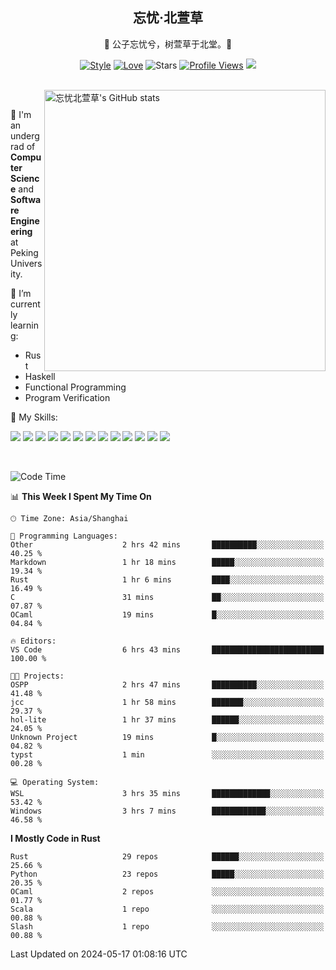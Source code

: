 <div align="center">

## 忘忧·北萱草
  
🌟 公子忘忧兮，树萱草于北堂。🌟 

[![Style](https://img.shields.io/badge/Style-%E5%BF%98%E5%BF%A7%E5%8C%97%E8%90%B1%E8%8D%89-8e48ff)](https://github.com/Wybxc)
[![Love](https://img.shields.io/badge/Love-100%25!-ff69b4)](https://monthly.wybxc.cc)
![Stars](https://img.shields.io/github/stars/Wybxc?affiliations=OWNER%2CCOLLABORATOR&label=Stars)
[![Profile Views](https://komarev.com/ghpvc/?username=Wybxc&color=green)](https://github.com/Wybxc)
![](https://hit.yhype.me/github/profile?user_id=25005856)

</div>

<br/>

<a href="https://github.com/Wybxc/Wybxc">
<img align="right" width="450px" src="https://github.com/Wybxc/metrics/raw/main/merged-stats.svg" alt="忘忧北萱草's GitHub stats" />
</a>

<br />

🏫 I'm an undergrad of **Computer Science** and **Software Engineering** at Peking University.

🌱 I’m currently learning: 
  - Rust
  - Haskell
  - Functional Programming
  - Program Verification

🌟 My Skills:

![](https://img.shields.io/badge/-Python-3e74a2?style=flat-square&logo=Python&logoColor=fff)
![](https://img.shields.io/badge/-TypeScript-3178C6?style=flat-square&logo=TypeScript&logoColor=fff)
![](https://img.shields.io/badge/-Rust-9a7b63?style=flat-square&logo=Rust&logoColor=fff)
![](https://img.shields.io/badge/-C++-ae3a62?style=flat-square&logo=cplusplus&logoColor=fff)
![](https://img.shields.io/badge/-OCaml-ac5e0a?style=flat-square&logo=OCaml&logoColor=fff)
![](https://img.shields.io/badge/-React-2d98ce?style=flat-square&logo=React&logoColor=fff)
![](https://img.shields.io/badge/-FastAPI-009688?style=flat-square&logo=FastAPI&logoColor=fff)
![](https://img.shields.io/badge/-NumPy-5974c9?style=flat-square&logo=NumPy&logoColor=fff)
![](https://img.shields.io/badge/-PyTorch-d6543c?style=flat-square&logo=PyTorch&logoColor=fff)
![](https://img.shields.io/badge/-Nix-2496ED?style=flat-square&logo=NixOS&logoColor=fff)
![](https://img.shields.io/badge/-Neo4j-1c4063?style=flat-square&logo=Neo4j&logoColor=fff)
![](https://img.shields.io/badge/-Ren'Py-bb6365?style=flat-square&logo=RenPy&logoColor=fff)
![](https://img.shields.io/badge/-After%20Effects-090159?style=flat-square&logo=adobeaftereffects&logoColor=fff)

<br />

<!--START_SECTION:waka-->
![Code Time](http://img.shields.io/badge/Code%20Time-1%2C815%20hrs%2057%20mins-blue)

📊 **This Week I Spent My Time On** 

```text
🕑︎ Time Zone: Asia/Shanghai

💬 Programming Languages: 
Other                    2 hrs 42 mins       ██████████░░░░░░░░░░░░░░░   40.25 % 
Markdown                 1 hr 18 mins        █████░░░░░░░░░░░░░░░░░░░░   19.34 % 
Rust                     1 hr 6 mins         ████░░░░░░░░░░░░░░░░░░░░░   16.49 % 
C                        31 mins             ██░░░░░░░░░░░░░░░░░░░░░░░   07.87 % 
OCaml                    19 mins             █░░░░░░░░░░░░░░░░░░░░░░░░   04.84 % 

🔥 Editors: 
VS Code                  6 hrs 43 mins       █████████████████████████   100.00 % 

🐱‍💻 Projects: 
OSPP                     2 hrs 47 mins       ██████████░░░░░░░░░░░░░░░   41.48 % 
jcc                      1 hr 58 mins        ███████░░░░░░░░░░░░░░░░░░   29.37 % 
hol-lite                 1 hr 37 mins        ██████░░░░░░░░░░░░░░░░░░░   24.05 % 
Unknown Project          19 mins             █░░░░░░░░░░░░░░░░░░░░░░░░   04.82 % 
typst                    1 min               ░░░░░░░░░░░░░░░░░░░░░░░░░   00.28 % 

💻 Operating System: 
WSL                      3 hrs 35 mins       █████████████░░░░░░░░░░░░   53.42 % 
Windows                  3 hrs 7 mins        ████████████░░░░░░░░░░░░░   46.58 % 
```

**I Mostly Code in Rust** 

```text
Rust                     29 repos            ██████░░░░░░░░░░░░░░░░░░░   25.66 % 
Python                   23 repos            █████░░░░░░░░░░░░░░░░░░░░   20.35 % 
OCaml                    2 repos             ░░░░░░░░░░░░░░░░░░░░░░░░░   01.77 % 
Scala                    1 repo              ░░░░░░░░░░░░░░░░░░░░░░░░░   00.88 % 
Slash                    1 repo              ░░░░░░░░░░░░░░░░░░░░░░░░░   00.88 % 
```




 Last Updated on 2024-05-17 01:08:16 UTC
<!--END_SECTION:waka-->

